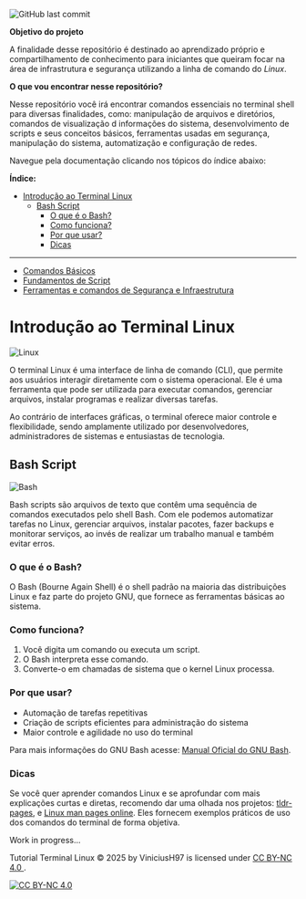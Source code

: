 ![GitHub last commit](https://img.shields.io/github/last-commit/ViniciusH97/Bash-Script-tutorial)

**Objetivo do projeto**

A finalidade desse repositório é destinado ao aprendizado próprio e compartilhamento de conhecimento para iniciantes que queiram focar na área de infrastrutura e segurança utilizando a linha de comando do _Linux_.

**O que vou encontrar nesse repositório?**

Nesse repositório você irá encontrar comandos essenciais no terminal shell para diversas finalidades, como: manipulação de arquivos e diretórios, comandos de visualização d informações do sistema, desenvolvimento de scripts e seus conceitos básicos, ferramentas usadas em segurança, manipulação do sistema, automatização e configuração de redes.

Navegue pela documentação clicando nos tópicos do índice abaixo:

**Índice:**
- [Introdução ao Terminal Linux](#introdução-ao-terminal-linux)
  - [Bash Script](#bash-script)
    - [O que é o Bash?](#o-que-é-o-bash)
    - [Como funciona?](#como-funciona)
    - [Por que usar?](#por-que-usar)
    - [Dicas](#dicas)
---
- [Comandos Básicos](https://github.com/ViniciusH97/Tutorial-Terminal-Linux/blob/main/1%20-%20Comandos%20B%C3%A1sicos/README.md)
- [Fundamentos de Script](https://github.com/ViniciusH97/Tutorial-Terminal-Linux/tree/main/2%20-%20Fundamentos%20Script)
- [Ferramentas e comandos de Segurança e Infraestrutura](https://github.com/ViniciusH97/Tutorial-Terminal-Linux/blob/main/3%20-%20Comandos%20de%20Seguran%C3%A7a%20e%20Infraestrutura/README.md)
#  Introdução ao Terminal Linux 

![Linux](https://img.icons8.com/?size=100&id=17842&format=png&color=000000)

O terminal Linux é uma interface de linha de comando (CLI), que permite aos usuários interagir diretamente com o sistema operacional. Ele é uma ferramenta que pode ser utilizada para executar comandos, gerenciar arquivos, instalar programas e realizar diversas tarefas.

Ao contrário de interfaces gráficas, o terminal oferece maior controle e flexibilidade, sendo amplamente utilizado por desenvolvedores, administradores de sistemas e entusiastas de tecnologia.

## Bash Script 

![Bash](https://img.icons8.com/?size=100&id=9MJf0ngDwS8z&format=png&color=000000)

Bash scripts são arquivos de texto que contêm uma sequência de comandos executados pelo shell Bash. Com ele podemos automatizar tarefas no Linux, gerenciar arquivos, instalar pacotes, fazer backups e monitorar serviços, ao invés de realizar um trabalho manual e também evitar erros.
### O que é o Bash? 
O Bash (Bourne Again Shell) é o shell padrão na maioria das distribuições Linux e faz parte do projeto GNU, que fornece as ferramentas básicas ao sistema.
### Como funciona?
1. Você digita um comando ou executa um script.  
2. O Bash interpreta esse comando.  
3. Converte-o em chamadas de sistema que o kernel Linux processa.
### Por que usar?
- Automação de tarefas repetitivas  
- Criação de scripts eficientes para administração do sistema  
- Maior controle e agilidade no uso do terminal  

Para mais informações do GNU Bash acesse: [Manual Oficial do GNU Bash](https://www.gnu.org/software/bash/manual/).

### Dicas

Se você quer aprender comandos Linux e se aprofundar com mais explicações curtas e diretas, recomendo dar uma olhada nos projetos:
[tldr-pages](https://tldr.sh/), e [Linux man pages online](https://man7.org/linux/man-pages/). Eles fornecem exemplos práticos de uso dos comandos do terminal de forma objetiva.

Work in progress...

Tutorial Terminal Linux © 2025 by ViniciusH97 is licensed under 
[CC BY-NC 4.0 ][cc-by-nc].

[![CC BY-NC 4.0][cc-by-nc-image]][cc-by-nc]

[cc-by-nc]: https://creativecommons.org/licenses/by-nc/4.0/
[cc-by-nc-image]: https://licensebuttons.net/l/by-nc/4.0/88x31.png
[cc-by-nc-shield]: https://img.shields.io/badge/License-CC%20BY--NC%204.0-lightgrey.svg
